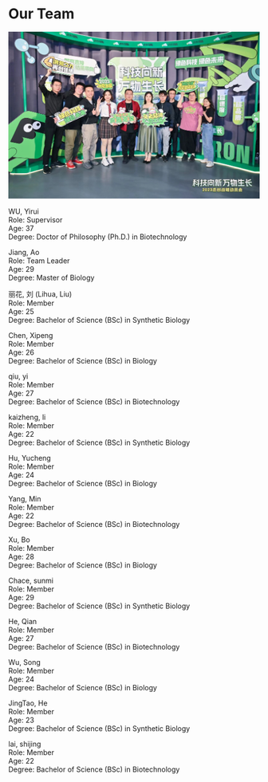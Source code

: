 # Our Team
![team](img/iDEC_team.jpg)

WU, Yirui  
Role: Supervisor  
Age: 37  
Degree: Doctor of Philosophy (Ph.D.) in Biotechnology  

Jiang, Ao  
Role: Team Leader  
Age: 29  
Degree: Master of Biology  

丽花, 刘 (Lihua, Liu)  
Role: Member  
Age: 25  
Degree: Bachelor of Science (BSc) in Synthetic Biology  

Chen, Xipeng  
Role: Member  
Age: 26  
Degree: Bachelor of Science (BSc) in Biology  

qiu, yi  
Role: Member  
Age: 27  
Degree: Bachelor of Science (BSc) in Biotechnology  

kaizheng, li  
Role: Member  
Age: 22  
Degree: Bachelor of Science (BSc) in Synthetic Biology  

Hu, Yucheng  
Role: Member  
Age: 24  
Degree: Bachelor of Science (BSc) in Biology  

Yang, Min  
Role: Member  
Age: 22  
Degree: Bachelor of Science (BSc) in Biotechnology  

Xu, Bo  
Role: Member  
Age: 28  
Degree: Bachelor of Science (BSc) in Biology  

Chace, sunmi  
Role: Member  
Age: 29  
Degree: Bachelor of Science (BSc) in Synthetic Biology  

He, Qian  
Role: Member  
Age: 27  
Degree: Bachelor of Science (BSc) in Biotechnology  

Wu, Song  
Role: Member  
Age: 24  
Degree: Bachelor of Science (BSc) in Biology  

JingTao, He  
Role: Member  
Age: 23  
Degree: Bachelor of Science (BSc) in Synthetic Biology  

lai, shijing  
Role: Member  
Age: 22  
Degree: Bachelor of Science (BSc) in Biotechnology  
